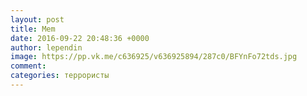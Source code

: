 ```yaml
---
layout: post
title: Mem
date: 2016-09-22 20:48:36 +0000
author: lependin
image: https://pp.vk.me/c636925/v636925894/287c0/BFYnFo72tds.jpg
comment:
categories: террористы
---
```

